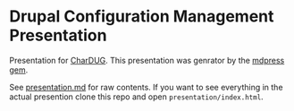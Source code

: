 # Drupal Configuration Management Presentation


Presentation for [CharDUG](http://www.meetup.com/charDUG/events/138153952/). This presentation was genrator by the [mdpress gem](https://github.com/egonSchiele/mdpress). 

See [presentation.md](https://github.com/tlattimore/dcm-presentation/blob/master/presentation.md) for raw contents. If you want to see everything in the actual presention clone this repo and open `presentation/index.html`. 
